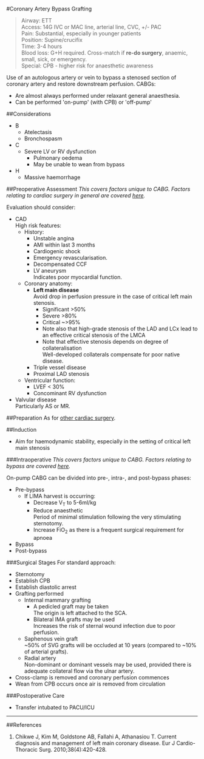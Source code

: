 #Coronary Artery Bypass Grafting

>Airway: ETT <br>
>Access: 14G IVC or MAC line, arterial line, CVC, +/- PAC <br>
>Pain: Substantial, especially in younger patients<br>
>Position: Supine/crucifix <br>
>Time: 3-4 hours  <br>
>Blood loss: G+H required. Cross-match if **re-do surgery**, anaemic, small, sick, or emergency. <br>
>Special: CPB - higher risk for anaesthetic awareness  

Use of an autologous artery or vein to bypass a stenosed section of coronary artery and restore downstream perfusion. CABGs:
* Are almost always performed under relaxant general anaesthesia.
* Can be performed 'on-pump' (with CPB) or 'off-pump'

##Considerations
* B
	* Atelectasis
	* Bronchospasm
* C
	* Severe LV or RV dysfunction
		* Pulmonary oedema
		* May be unable to wean from bypass
* H
	* Massive haemorrhage


##Preoperative Assessment
*This covers factors unique to CABG. Factors relating to cardiac surgery in general are covered [here](/anaesthesia/cthr/cthr-principles.md#id).*

Evaluation should consider:
* CAD  
High risk features:
	* History:
		* Unstable angina
		* AMI within last 3 months
		* Cardiogenic shock
		* Emergency revascularisation.
		* Decompensated CCF
		* LV aneurysm  
		Indicates poor myocardial function.
	* Coronary anatomy:
		* **Left main disease**  
		Avoid drop in perfusion pressure in the case of critical left main stenosis.
			* Significant >50%
			* Severe >80%
			* Critical ~>95%
			* Note also that high-grade stenosis of the LAD and LCx lead to an effective critical stenosis of the LMCA
			* Note that effective stenosis depends on degree of collateralisation   
			Well-developed collaterals compensate for poor native disease.
		* Triple vessel disease
		* Proximal LAD stenosis
	* Ventricular function:
		* LVEF < 30%
		* Concominant RV dysfunction
* Valvular disease  
Particularly AS or MR.


##Preparation
As for [other cardiac surgery](/anaesthesia/cthr/cthr-principles.md#prep).

##Induction
* Aim for haemodynamic stability, especially in the setting of critical left main stenosis

###Intraoperative
*This covers factors unique to CABG. Factors relating to bypass are covered [here](/anaesthesia/cthr/cpb.md#id).*

On-pump CABG can be divided into pre-, intra-, and post-bypass phases:
* Pre-bypass
	* If LIMA harvest is occurring:
		* Decrease V<sub>T</sub> to 5-6ml/kg
		* Reduce anaesthetic  
		Period of minimal stimulation following the very stimulating sternotomy.
		* Increase FiO<sub>2</sub> as there is a frequent surgical requirement for apnoea
* Bypass
* Post-bypass


###Surgical Stages
For standard approach:
* Sternotomy
* Establish CPB
* Establish diastolic arrest
* Grafting performed
	* Internal mammary grafting
		* A pedicled graft may be taken  
		The origin is left attached to the SCA.
		* Bilateral IMA grafts may be used  
		Increases the risk of sternal wound infection due to poor perfusion.
	* Saphenous vein graft  
	~50% of SVG grafts will be occluded at 10 years (compared to ~10% of arterial grafts).
	* Radial artery  
	Non-dominant or dominant vessels may be used, provided there is adequate collateral flow via the ulnar artery.
* Cross-clamp is removed and coronary perfusion commences
* Wean from CPB occurs once air is removed from circulation


###Postoperative Care
* Transfer intubated to PACU/ICU



---
##References
1. Chikwe J, Kim M, Goldstone AB, Fallahi A, Athanasiou T. Current diagnosis and management of left main coronary disease. Eur J Cardio-Thoracic Surg. 2010;38(4):420-428.